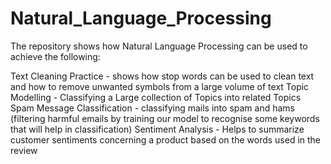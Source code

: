 # Natural_Language_Processing
The repository shows how Natural Language Processing can be used to achieve the following:

Text Cleaning Practice - shows how stop words can be used to clean text and how to remove unwanted symbols from a large volume of text
Topic Modelling - Classifying a Large collection of Topics into related Topics
Spam Message Classification - classifying mails into spam and hams (filtering harmful emails by training our model to recognise some keywords that will help in classification)
Sentiment Analysis - Helps to summarize customer sentiments concerning a product based on the words used in the review

